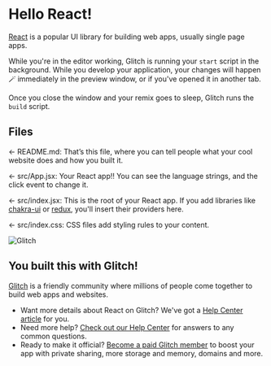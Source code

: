 # Hello React!

[React](https://reactjs.org) is a popular UI library for building web apps, usually single page apps. 

While you're in the editor working, Glitch is running your `start` script in the background. While you develop your application, your changes will happen 🪄 immediately in the preview window, or if you've opened it in another tab. 

Once you close the window and your remix goes to sleep, Glitch runs the `build` script. 

## Files

← README.md: That’s this file, where you can tell people what your cool website does and how you built it.

← src/App.jsx: Your React app!! You can see the language strings, and the click event to change it. 

← src/index.jsx: This is the root of your React app. If you add libraries like [chakra-ui](https://chakra-ui.com) or [redux](https://react-redux.js.org), you'll insert their providers here.

← src/index.css: CSS files add styling rules to your content.


![Glitch](https://cdn.glitch.com/a9975ea6-8949-4bab-addb-8a95021dc2da%2FLogo_Color.svg?v=1602781328576)

## You built this with Glitch!

[Glitch](https://glitch.com) is a friendly community where millions of people come together to build web apps and websites.

- Want more details about React on Glitch? We've got a [Help Center article](https://help.glitch.com/kb/article/112) for you.
- Need more help? [Check out our Help Center](https://help.glitch.com/) for answers to any common questions.
- Ready to make it official? [Become a paid Glitch member](https://glitch.com/pricing) to boost your app with private sharing, more storage and memory, domains and more.

